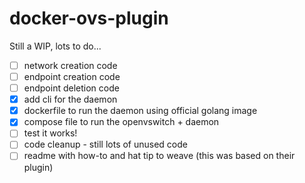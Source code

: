 docker-ovs-plugin
=================

Still a WIP, lots to do...

- [ ] network creation code
- [ ] endpoint creation code
- [ ] endpoint deletion code
- [x] add cli for the daemon
- [x] dockerfile to run the daemon using official golang image
- [x] compose file to run the openvswitch + daemon
- [ ] test it works!
- [ ] code cleanup - still lots of unused code
- [ ] readme with how-to and hat tip to weave (this was based on their plugin)
